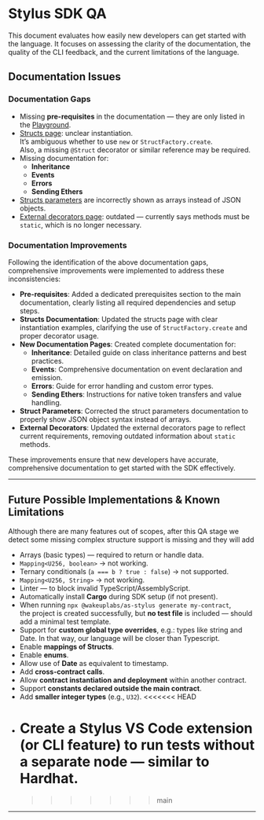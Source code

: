 # Stylus SDK QA

This document evaluates how easily new developers can get started with the language. It focuses on assessing the clarity of the documentation, the quality of the CLI feedback, and the current limitations of the language.

## Documentation Issues

### Documentation Gaps

- Missing **pre-requisites** in the documentation — they are only listed in the [Playground](https://as-stylus-playground.wakeuplabs.link/).
- [Structs page](https://as-stylus.wakeuplabs.io/structures/struct): unclear instantiation.  
  It’s ambiguous whether to use `new` or `StructFactory.create`.  
  Also, a missing `@Struct` decorator or similar reference may be required.
- Missing documentation for:
  - **Inheritance**
  - **Events**
  - **Errors**
  - **Sending Ethers**
- [Structs parameters](https://as-stylus.wakeuplabs.io/structures/struct) are incorrectly shown as arrays instead of JSON objects.
- [External decorators page](https://as-stylus.wakeuplabs.io/decorators/external): outdated — currently says methods must be `static`, which is no longer necessary.

### Documentation Improvements

Following the identification of the above documentation gaps, comprehensive improvements were implemented to address these inconsistencies:

- **Pre-requisites**: Added a dedicated prerequisites section to the main documentation, clearly listing all required dependencies and setup steps.
- **Structs Documentation**: Updated the structs page with clear instantiation examples, clarifying the use of `StructFactory.create` and proper decorator usage.
- **New Documentation Pages**: Created complete documentation for:
  - **Inheritance**: Detailed guide on class inheritance patterns and best practices.
  - **Events**: Comprehensive documentation on event declaration and emission.
  - **Errors**: Guide for error handling and custom error types.
  - **Sending Ethers**: Instructions for native token transfers and value handling.
- **Struct Parameters**: Corrected the struct parameters documentation to properly show JSON object syntax instead of arrays.
- **External Decorators**: Updated the external decorators page to reflect current requirements, removing outdated information about `static` methods.

These improvements ensure that new developers have accurate, comprehensive documentation to get started with the SDK effectively.

---

## Future Possible Implementations & Known Limitations

Although there are many features out of scopes, after this QA stage we detect some missing complex structure support is missing and they will add

- Arrays (basic types) — required to return or handle data.
- `Mapping<U256, boolean>` → not working.
- Ternary conditionals (`a === b ? true : false`) → not supported.
- `Mapping<U256, String>` → not working.
- Linter — to block invalid TypeScript/AssemblyScript.
- Automatically install **Cargo** during SDK setup (if not present).
- When running `npx @wakeuplabs/as-stylus generate my-contract`,  
  the project is created successfully, but **no test file** is included — should add a minimal test template.
- Support for **custom global type overrides**, e.g.: types like string and Date. In that way, our language will be closer than Typescript.
- Enable **mappings of Structs**.
- Enable **enums**.
- Allow use of **Date** as equivalent to timestamp.
- Add **cross-contract calls**.
- Allow **contract instantiation and deployment** within another contract.
- Support **constants declared outside the main contract**.
- Add **smaller integer types** (e.g., `U32`).
  <<<<<<< HEAD
- # Create a **Stylus VS Code extension** (or CLI feature) to run tests without a separate node — similar to Hardhat.
  > > > > > > > main

---
